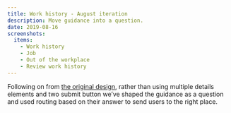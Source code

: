 ```yaml
---
title: Work history - August iteration
description: Move guidance into a question.
date: 2019-08-16
screenshots:
  items:
    - Work history
    - Job
    - Out of the workplace
    - Review work history
---
```


Following on from [the original design](/apply-for-teacher-training/apply-june-2019/work-history), rather than using multiple details elements and two submit button we’ve shaped the guidance as a question and used routing based on their answer to send users to the right place.
